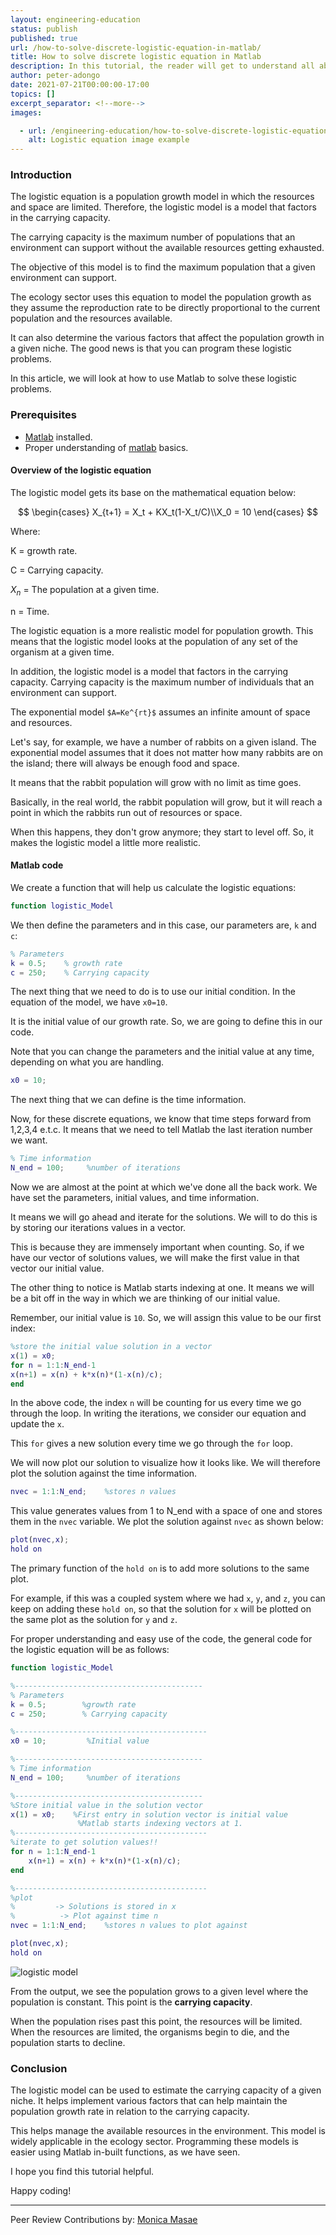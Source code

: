```yaml
---
layout: engineering-education
status: publish
published: true
url: /how-to-solve-discrete-logistic-equation-in-matlab/
title: How to solve discrete logistic equation in Matlab
description: In this tutorial, the reader will get to understand all about the logistic equation. The reader will also learn how to solve a problem using the logistic equation in Matlab.
author: peter-adongo
date: 2021-07-21T00:00:00-17:00
topics: []
excerpt_separator: <!--more-->
images:

  - url: /engineering-education/how-to-solve-discrete-logistic-equation-in-matlab/hero.jpg
    alt: Logistic equation image example
---
```


### Introduction
The logistic equation is a population growth model in which the resources and space are limited. 
Therefore, the logistic model is a model that factors in the carrying capacity.
<!--more-->

The carrying capacity is the maximum number of populations that an environment can support without the available resources getting exhausted.

The objective of this model is to find the maximum population that a given environment can support.

The ecology sector uses this equation to model the population growth as they assume the reproduction rate to be directly proportional to the current population and the resources available.

It can also determine the various factors that affect the population growth in a given niche. The good news is that you can program these logistic problems.

In this article, we will look at how to use Matlab to solve these logistic problems.

### Prerequisites
- [Matlab](https://www.mathworks.com/products/get-matlab.html?s_tid=gn_getml) installed.
- Proper understanding of [matlab](https://www.section.io/engineering-education/getting-started-with-matlab/) basics.

#### Overview of the logistic equation
The logistic model gets its base on the mathematical equation below:

$$
\begin{cases} X_{t+1} = X_t + KX_t(1-X_t/C)\\X_0 = 10 \end{cases}
$$

Where:

K = growth rate.

C = Carrying capacity.

$X_n$ = The population at a given time.

n = Time.

The logistic equation is a more realistic model for population growth. This means that the logistic model looks at the population of any set of the organism at a given time.

In addition, the logistic model is a model that factors in the carrying capacity. Carrying capacity is the maximum number of individuals that an environment can support.

The exponential model `$A=Ke^{rt}$` assumes an infinite amount of space and resources.

Let's say, for example, we have a number of rabbits on a given island. The exponential model assumes that it does not matter how many rabbits are on the island; there will always be enough food and space.

It means that the rabbit population will grow with no limit as time goes.

Basically, in the real world, the rabbit population will grow, but it will reach a point in which the rabbits run out of resources or space.

When this happens, they don't grow anymore; they start to level off. So, it makes the logistic model a little more realistic.

#### Matlab code
We create a function that will help us calculate the logistic equations:

```Matlab
function logistic_Model
```

We then define the parameters and in this case, our parameters are, `k` and `c`:

```matlab
% Parameters
k = 0.5;    % growth rate
c = 250;    % Carrying capacity
```

The next thing that we need to do is to use our initial condition. In the equation of the model, we have `x0=10`.

It is the initial value of our growth rate. So, we are going to define this in our code.

Note that you can change the parameters and the initial value at any time, depending on what you are handling.

```Matlab
x0 = 10;
```

The next thing that we can define is the time information.

Now, for these discrete equations, we know that time steps forward from 1,2,3,4 e.t.c. It means that we need to tell Matlab the last iteration number we want. 

```Matlab
% Time information
N_end = 100;     %number of iterations
```

Now we are almost at the point at which we've done all the back work. We have set the parameters, initial values, and time information.

It means we will go ahead and iterate for the solutions. We will to do this is by storing our iterations values in a vector.

This is because they are immensely important when counting. So, if we have our vector of solutions values, we will make the first value in that vector our initial value.

The other thing to notice is Matlab starts indexing at one. It means we will be a bit off in the way in which we are thinking of our initial value.

Remember, our initial value is `10`. So, we will assign this value to be our first index:

```matlab
%store the initial value solution in a vector
x(1) = x0;
for n = 1:1:N_end-1
x(n+1) = x(n) + k*x(n)*(1-x(n)/c);
end
```

In the above code, the index `n` will be counting for us every time we go through the loop. In writing the iterations, we consider our equation and update the `x`.

This `for` gives a new solution every time we go through the `for` loop.

We will now plot our solution to visualize how it looks like. We will therefore plot the solution against the time information.

```Matlab 
nvec = 1:1:N_end;    %stores n values
```

This value generates values from 1 to N_end with a space of one and stores them in the `nvec` variable. We plot the solution against `nvec` as shown below:

```Matlab
plot(nvec,x);
hold on
```

The primary function of the `hold on` is to add more solutions to the same plot.

For example, if this was a coupled system where we had `x`, `y`, and `z`, you can keep on adding these `hold on`, so that the solution for `x` will be plotted on the same plot as the solution for `y` and `z`.

For proper understanding and easy use of the code, the general code for the logistic equation will be as follows:

```Matlab
function logistic_Model

%------------------------------------------
% Parameters
k = 0.5;        %growth rate
c = 250;        % Carrying capacity

%-------------------------------------------
x0 = 10;         %Initial value

%------------------------------------------
% Time information
N_end = 100;     %number of iterations

%------------------------------------------
%Store initial value in the solution vector
x(1) = x0;    %First entry in solution vector is initial value
               %Matlab starts indexing vectors at 1.
%-------------------------------------------
%iterate to get solution values!!
for n = 1:1:N_end-1
    x(n+1) = x(n) + k*x(n)*(1-x(n)/c);
end

%-------------------------------------------
%plot
%         -> Solutions is stored in x
%          -> Plot against time n
nvec = 1:1:N_end;    %stores n values to plot against

plot(nvec,x);
hold on
```
![logistic model](/engineering-education/how-to-solve-discrete-logistic-equation-in-matlab/logistic_one.png)

From the output, we see the population grows to a given level where the population is constant. This point is the **carrying capacity**.

When the population rises past this point, the resources will be limited. When the resources are limited, the organisms begin to die, and the population starts to decline.

### Conclusion
The logistic model can be used to estimate the carrying capacity of a given niche. It helps implement various factors that can help maintain the population growth rate in relation to the carrying capacity.

This helps manage the available resources in the environment. This model is widely applicable in the ecology sector. Programming these models is easier using Matlab in-built functions, as we have seen.

I hope you find this tutorial helpful.

Happy coding!

---
Peer Review Contributions by: [Monica Masae](/engineering-education/authors/monica-masae/)
